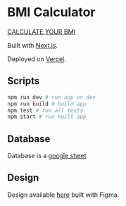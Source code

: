 # BMI Calculator

[CALCULATE YOUR BMI](https://imc-calculator-brown.vercel.app/)

Built with [Next.js](https://nextjs.org).

Deployed on [Vercel](https://vercel.com/).

## Scripts

```bash
npm run dev # run app on dev
npm run build # build app
npm test # run all tests
npm start # run built app
```

## Database

Database is a [google sheet](https://docs.google.com/spreadsheets/d/1s6x4aWAptcaM0qWjVHHRUqXuSJPZpdTZ8276AiLQZ84/edit?usp=sharing)

## Design

Design available [here](https://www.figma.com/file/qsiSspuDYqxwyoP7WsVEeU/imc-calculator?node-id=0%3A1)
built with Figma.
